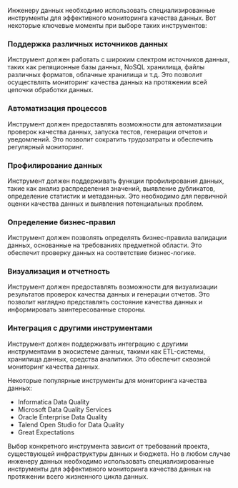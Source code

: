 Инженеру данных необходимо использовать специализированные инструменты для эффективного мониторинга качества данных. Вот некоторые ключевые моменты при выборе таких инструментов:

### Поддержка различных источников данных

Инструмент должен работать с широким спектром источников данных, таких как реляционные базы данных, NoSQL хранилища, файлы различных форматов, облачные хранилища и т.д. Это позволит осуществлять мониторинг качества данных на протяжении всей цепочки обработки данных.

### Автоматизация процессов

Инструмент должен предоставлять возможности для автоматизации проверок качества данных, запуска тестов, генерации отчетов и уведомлений. Это позволит сократить трудозатраты и обеспечить регулярный мониторинг.

### Профилирование данных

Инструмент должен поддерживать функции профилирования данных, такие как анализ распределения значений, выявление дубликатов, определение статистик и метаданных. Это необходимо для первичной оценки качества данных и выявления потенциальных проблем.

### Определение бизнес-правил

Инструмент должен позволять определять бизнес-правила валидации данных, основанные на требованиях предметной области. Это обеспечит проверку данных на соответствие бизнес-логике.

### Визуализация и отчетность

Инструмент должен предоставлять возможности для визуализации результатов проверок качества данных и генерации отчетов. Это позволит наглядно представлять состояние качества данных и информировать заинтересованные стороны.

### Интеграция с другими инструментами

Инструмент должен поддерживать интеграцию с другими инструментами в экосистеме данных, такими как ETL-системы, хранилища данных, средства аналитики. Это обеспечит сквозной мониторинг качества данных.

Некоторые популярные инструменты для мониторинга качества данных:

- Informatica Data Quality
- Microsoft Data Quality Services 
- Oracle Enterprise Data Quality
- Talend Open Studio for Data Quality
- Great Expectations

Выбор конкретного инструмента зависит от требований проекта, существующей инфраструктуры данных и бюджета. Но в любом случае инженеру данных необходимо использовать специализированные инструменты для эффективного мониторинга качества данных на протяжении всего жизненного цикла данных.
